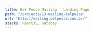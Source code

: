 ```yaml
---
title: Bel Pesce Mailing | Landing Page
path: "/projects/13-mailing-belpesce"
url: "http://mailing.belpesce.com.br/"
stacks: ReactJS, Gatsbsy
---
```

